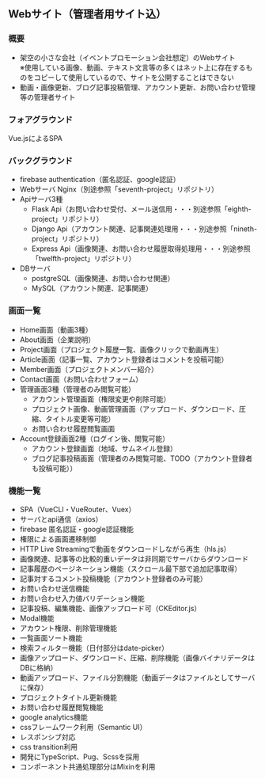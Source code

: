 ## Webサイト（管理者用サイト込）
### 概要
- 架空の小さな会社（イベントプロモーション会社想定）のWebサイト  
※使用している画像、動画、テキスト文言等の多くはネット上に存在するものをコピーして使用しているので、サイトを公開することはできない  
- 動画・画像更新、ブログ記事投稿管理、アカウント更新、お問い合わせ管理等の管理者サイト  
### フォアグラウンド
Vue.jsによるSPA
### バックグラウンド
- firebase authentication（匿名認証、google認証）  
- Webサーバ Nginx（別途参照「seventh-project」リポジトリ）  
- Apiサーバ3種  
  - Flask Api（お問い合わせ受付、メール送信用・・・別途参照「eighth-project」リポジトリ）  
  - Django Api（アカウント関連、記事関連処理用・・・別途参照「nineth-project」リポジトリ）  
  - Express Api（画像関連、お問い合わせ履歴取得処理用・・・別途参照「twelfth-project」リポジトリ）  
- DBサーバ  
  - postgreSQL（画像関連、お問い合わせ関連）  
  - MySQL（アカウント関連、記事関連）  
### 画面一覧
- Home画面（動画3種）  
- About画面（企業説明）  
- Project画面（プロジェクト履歴一覧、画像クリックで動画再生）  
- Article画面（記事一覧、アカウント登録者はコメントを投稿可能）  
- Member画面（プロジェクトメンバー紹介）  
- Contact画面（お問い合わせフォーム）  
- 管理画面3種（管理者のみ閲覧可能）  
  - アカウント管理画面（権限変更や削除可能）  
  - プロジェクト画像、動画管理画面（アップロード、ダウンロード、圧縮、タイトル変更等可能）  
  - お問い合わせ履歴閲覧画面  
- Account登録画面2種（ログイン後、閲覧可能）  
  - アカウント登録画面（地域、サムネイル登録）  
  - ブログ記事投稿画面（管理者のみ閲覧可能、TODO（アカウント登録者も投稿可能））  
### 機能一覧
- SPA（VueCLI・VueRouter、Vuex）  
- サーバとapi通信（axios）  
- firebase 匿名認証・google認証機能   
- 権限による画面遷移制御  
- HTTP Live Streamingで動画をダウンロードしながら再生（hls.js）  
- 画像関連、記事等の比較的重いデータは非同期でサーバからダウンロード  
- 記事履歴のページネーション機能（スクロール最下部で追加記事取得）  
- 記事対するコメント投稿機能（アカウント登録者のみ可能）  
- お問い合わせ送信機能  
- お問い合わせ入力値バリデーション機能  
- 記事投稿、編集機能、画像アップロード可（CKEditor.js）  
- Modal機能  
- アカウント権限、削除管理機能  
- 一覧画面ソート機能  
- 検索フィルター機能（日付部分はdate-picker）  
- 画像アップロード、ダウンロード、圧縮、削除機能（画像バイナリデータはDBに格納）  
- 動画アップロード、ファイル分割機能（動画データはファイルとしてサーバに保存）  
- プロジェクトタイトル更新機能  
- お問い合わせ履歴閲覧機能  
- google analytics機能  
- cssフレームワーク利用（Semantic UI）  
- レスポンシブ対応  
- css transition利用  
- 開発にTypeScript、Pug、Scssを採用  
- コンポーネント共通処理部分はMixinを利用  



